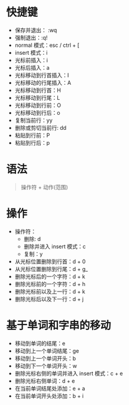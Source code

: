 # 快捷键

- 保存并退出： :wq
- 强制退出：:q!
- normal 模式：esc / ctrl + [
- insert 模式：i
- 光标前插入：i
- 光标后插入：a
- 光标移动到行首插入：I
- 光标移动的行尾插入：A
- 光标移动到行首：H
- 光标移动到行尾：L
- 光标移动到行前：O
- 光标移动到行后：o
- 复制当前行：yy
- 删除或剪切当前行: dd
- 粘贴到行前：P
- 粘贴到行后：p

# 语法

> 操作符 + 动作(范围)

# 操作

- 操作符：
  - 删除: d
  - 删除并进入 insert 模式：c
  - 复制：y
- 从光标位置删除到行首：d + 0
- 从光标位置删除到行尾：d + g\_
- 删除光标后的一个字符：d + k
- 删除光标前的一个字符：d + h
- 删除光标前以及上一行：d + k
- 删除光标后以及下一行：d + j

# 基于单词和字串的移动

- 移动到单词的结尾：e
- 移动到上一个单词结尾：ge
- 移动到上一个单词开头：b
- 移动到下一个单词开头：w
- 删除光标右侧的单词并进入 insert 模式：c + e
- 删除光标右侧单词：d + e
- 在当前单词结尾处添加：e + a
- 在当前单词开头处添加：b + i

